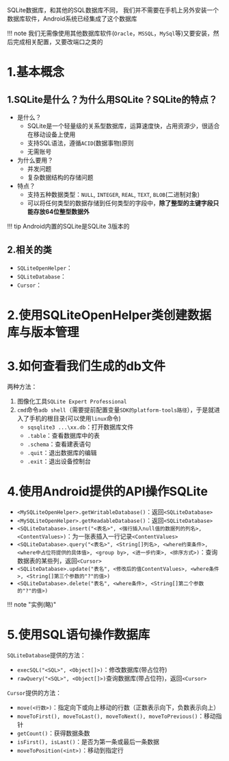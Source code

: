 
SQLite数据库，和其他的SQL数据库不同， 我们并不需要在手机上另外安装一个数据库软件，Android系统已经集成了这个数据库

!!! note
	我们无需像使用其他数据库软件(`Oracle`，`MSSQL`，`MySql`等)又要安装，然后完成相关配置，又要改端口之类的


###  ###

# 1.基本概念 #

## 1.SQLite是什么？为什么用SQLite？SQLite的特点？ ##

- 是什么？
	- SQLite是一个轻量级的关系型数据库，运算速度快，占用资源少，很适合在移动设备上使用
	- 支持SQL语法，遵循`ACID`(数据事物)原则
	- 无需账号
- 为什么要用？
	- 并发问题
	- 复杂数据结构的存储问题
- 特点？
	- 支持五种数据类型：`NULL`, `INTEGER`, `REAL`, `TEXT`, `BLOB`(二进制对象)
	- 可以将任何类型的数据存储到任何类型的字段中，**除了整型的主键字段只能存放64位整型数据外**


!!! tip
	Android内置的SQLite是SQLite 3版本的

## 2.相关的类 ##

- `SQLiteOpenHelper`：
- `SQLiteDatabase`：
- `Cursor`：


# 2.使用SQLiteOpenHelper类创建数据库与版本管理 #



# 3.如何查看我们生成的db文件 #

两种方法：

1.	图像化工具`SQLite Expert Professional`
2.	`cmd`命令`adb shell`（需要提前配置变量`SDK的platform-tools路径`），于是就进入了手机的根目录(可以使用`linux`命令)
	- `sqsqlite3 ...\xx.db`：打开数据库文件
	- `.table`：查看数据库中的表
	- `.schema`：查看建表语句
	- `.quit`：退出数据库的编辑
	- `.exit`：退出设备控制台

# 4.使用Android提供的API操作SQLite #

- `<MySQLiteOpenHelper>.getWritableDatabase()`：返回`<SQLiteDatabase>`
- `<MySQLiteOpenHelper>.getReadableDatabase()`：返回`<SQLiteDatabase>`
- `<SQLiteDatabase>.insert("<表名>", <强行插入null值的数据列的列名>, <ContentValues>)`：为一张表插入一行记录`<ContentValues>`
- `<SQLiteDatabase>.query("<表名>", <String[]列名>, <where约束条件>, <where中占位符提供的具体值>, <group by>, <进一步约束>, <排序方式>)`：查询数据表的某些列，返回`<Cursor>`
- `<SQLiteDatabase>.update("表名", <修改后的值ContentValues>, <where条件>, <String[]第三个参数的"?"的值>)`
- `<SQLiteDatabase>.delete("表名", <where条件>, <String[]第二个参数的"?"的值>)`

!!! note "实例(略)"

# 5.使用SQL语句操作数据库 #

`SQLiteDatabase`提供的方法：

- `execSQL("<SQL>", <Object[]>)`：修改数据库(带占位符)
- `rawQuery("<SQL>", <Object[]>)`查询数据库(带占位符)，返回`<Cursor>`

`Cursor`提供的方法：

- `move(<行数>)`：指定向下或向上移动的行数（正数表示向下，负数表示向上）
- `moveToFirst(), moveToLast(), moveToNext(), moveToPrevious()`：移动指针
- `getCount()`：获得数据条数
- `isFirst(), isLast()`：是否为第一条或最后一条数据
- `moveToPosition(<int>)`：移动到指定行


